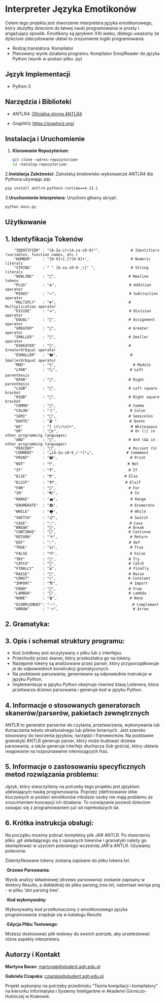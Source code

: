 # Interpreter Języka Emotikonów

Celem tego projektu jest stworzenie interpretera języka emotikonowego, który służyłby dzieciom do łatwej nauki programowania w prosty i angażujący sposób. Emotikony są językiem XXI wieku, dlatego uważamy że dzieciom zdecydowanie ułatwi to zrozumienie logiki programowania. 
- Rodzaj translatora: Kompilator
- Planowany wynik działania programu: Kompilator EmojiReader do języka Python (wynik w postaci pliku .py)
## Język Implementacji
- Python 3

## Narzędzia i Biblioteki
- ANTLR4: [Oficjalna strona ANTLR4](https://www.antlr.org/)
  
- GraphViz https://graphviz.org/

## Instalacja i Uruchomienie

1. **Klonowanie Repozytorium**:
   ```sh
   git clone <adres-repozytorium>
   cd <katalog-repozytorium>
   ```
2.**Instalacja Zależności**:
  Zainstaluj środowisko wykonawcze ANTLR4 dla Pythona używając pip:
  ```sh
  pip install antlr4-python3-runtime==4.13.1
  ```
3.**Uruchomienie Interpretera**:
  Uruchom główny skrypt:
  ```sh
  python main.py
```
## Użytkowanie
## 1. Identyfikacja Tokenów
```
    "IDENTIFIER" : "[A-Za-z]+[A-za-z0-9]*",              # Identifiers (variables, function names, etc.)
    "NUMBER"     : "[0-9]+{.}?[0-9]+",                   # Numeric literals
    "STRING"     : "️ " [A-za-z0-9-_\]" ",                # String literals
    "NEWLINE"    : "🗽",                                 # Newline tokens
    "PLUS"       : "➕",                                 # Addition operator
    "MINUS"      : "➖",                                 # Subtraction operator
    "MULTIPLY"   : "✖️",                                 # Multiplication operator
    "DIVIDE"     : "➗",                                 # Division operator
    "EQUAL"      : "🟰",                                 # Assignment operator
    "GREATER"    : "🐉",                                 # Greater operator
    "SMALLER"    : "🐁",                                 # Smaller operator
    "EGREATER"   : "🐆",                                 # GreaterOrEqual operator
    "ESMALLER"   : "🐿️",                                 # SmallerOrEqual operator
    "MOD"        : "%",                                   # Modulo
    "LPAR"       : "🌜",                                 # Left parenthesis
    "RPAR"       : "🌛",                                 # Right parenthesis
    "LSQB"       : "🫲",                                 # Left square bracket
    "RSQB"       : "🫱",                                 # Right square bracket
    "COMMA"      : "📎",                                 # Comma
    "COLON"      : "🖇️",                                 # Colon
    "SEMI"       : "📌",                                 # Semicolon
    "QUOTE"      : "🎬 "                                 # Quote
    "WS"         : "[ \t\r\n]+",                         # Whitespace
    "OR"         : "🕵️‍♀️",                                 # Or (|| in other programming languages)
    "AND"        : "👭",                                 # And (&& in other programming languages)
    "PERCENT"    : "🍾",                                 # Percent (%)
    "COMMENT"    : "☁️[A-Za-z0-9_/-*]*☁️",               # Commment
    "PRINT"      : "🖨️",                                 # Print
    "NOT"        : "❗",                                 # Not
    "IF"         : "❓",                                 # If
    "ELSE"       : "❗❗",                               # Else
    "ELSIF"      : "❓❗",                               # Elsif
    "FOR"        : "🎁",                                 # For
    "IN"         : "📭",                                 # In
    "RANGE"      : "🏔️",                                 # Range
    "ENUMERATE"  : "📻",                                 # Enumerate
    "WHILE"      : "🌪️",                                 # While
    "SWITCH"     : "📋",                                 # Switch
    "CASE"       : "✅",                                 # Case
    "BREAK"      : "🚦",                                 # Break
    "CONTINUE"   : "💆",                                 # Continue
    "RETURN"     : "🪃",                                 # Return
    "DEF"        : "💡",                                 # Def
    "TRUE"       : "👍",                                 # True
    "FALSE       : "👎",                                 # False
    "TRY"        : "🔮",                                 # Try
    "CATCH"      : "🎣",                                 # Catch
    "FINALLY"    : "⌛",                                 # Finally
    "RAISE"      : "🌅",                                 # Raise
    "CONST"      : "💀",                                 # Constant
    "IMPORT"     : "🌎",                                 # Import
    "FROM"       : "🚛",                                 # From
    "LAMBDA"     : "🌈",                                 # Lambda
    "NONE"       : "🗑️",                                 # None
    "ECOMPLEMENT": "〰",                                  # Complement
    "ARROW"      : "->",                                  # Arrow
```

## 2. Gramatyka:



## 3. Opis i schemat struktury programu:
- Kod źródłowy jest wczytywany z pliku lub z interfejsu.
- Przechodzi przez skaner, który przekształca go na tokeny.
- Następnie tokeny są analizowane przez parser, który przyporządkowuje je do odpowiednich konstrukcji gramatycznych.
- Na podstawie parsowania, generowane są odpowiednie instrukcje w języku Python.
- Implementacja w języku Python obejmuje również klasę Listenera, która przetwarza drzewo parsowania i generuje kod w języku Python.

 ## 4. Informacje o stosowanych generatorach skanerów/parserów, pakietach zewnętrznych
ANTLR to generator parserów do czytania, przetwarzania, wykonywania lub tłumaczenia tekstu strukturalnego lub plików binarnych. Jest szeroko stosowany do tworzenia języków, narzędzi i frameworków. Na podstawie gramatyki ANTLR generuje parser, który może budować drzewa parsowania, a także generuje interfejs słuchacza (lub gościa), który ułatwia reagowanie na rozpoznawanie interesujących fraz.


## 5. Informacje o zastosowaniu specyficznych metod rozwiązania problemu: 
Język, który stworzyliśmy na potrzeby tego projektu jest językiem ułatwiającym naukę programowania. Poprzez zdefiniowanie słów kluczowych w postaci emotikonów młodsze osoby nie mają problemu ze zrozumieniem koncepcji ich działania. To rozwiązanie pozwoli dzieciom oswajać się z programowaniem już od najmłodszych lat.


## 6. Krótka instrukcja obsługi:
Na początku musimy pobrać kompletny plik JAR ANTLR. Po stworzeniu pliku .g4 składającego się z opisanych tokenów i gramatyki należy go skompilować w użyciem pobranego wcześniej JAR'a ANTLR. Używamy polecenia:


Zidentyfikowane tokeny zostaną zapisane do pliku tokens.txt.

-**Drzewo Parsowania**:

Wynik analizy składniowej (drzewo parsowania) zostanie zapisany w diretory Results, a dokładniej do pliku parsing_tree.txt, natomiast wersja png - w pliku 'dot parsing tree'. 

-**Kod wykonywalny**:

Wykonywalny kod przetłumaczony z emotikonowego języka programowania znajduje się w katalogu Results

-**Edycja Pliku Testowego**:

Możesz dostosować plik testowy do swoich potrzeb, aby przetestować różne aspekty interpretera.


## Autorzy i Kontakt

**Martyna Baran**: martynab@student.agh.edu.pl

**Gabriela Czapska**: czapska@student.agh.edu.pl


Projekt wykonany na potrzeby przedmiotu "Teoria kompilacji i kompilatory" na kierunku Informatyka i Systemy Inteligentne w Akademii Górniczo-Hutniczej w Krakowie.
